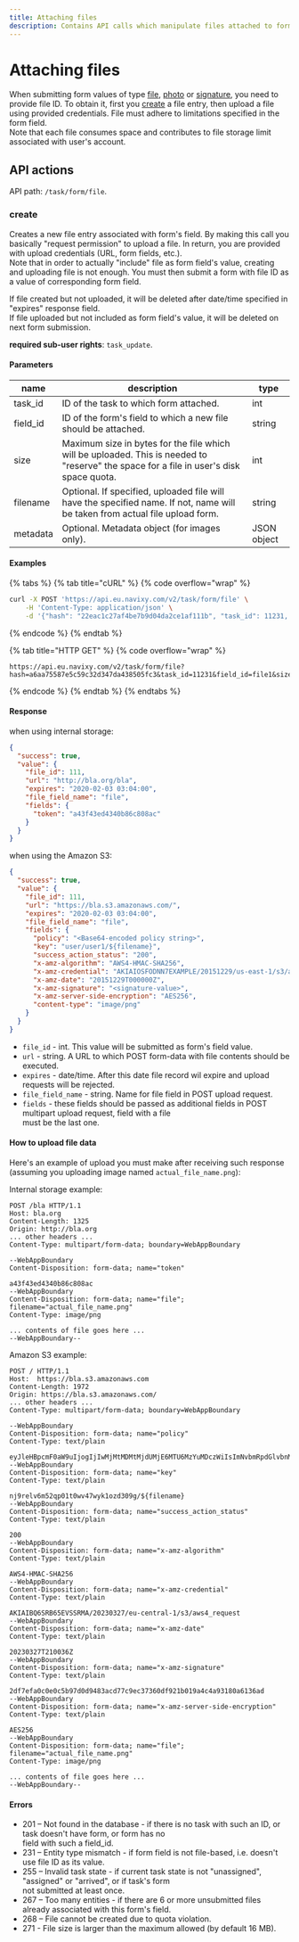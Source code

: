 ```yaml
---
title: Attaching files
description: Contains API calls which manipulate files attached to form's fields.
---
```


# Attaching files

When submitting form values of type [file](../../form/field-types.md#file), [photo](../../form/field-types.md#photo) or [signature](../../form/field-types.md#signature), you need to provide file ID. To obtain it, first you [create](file.md#create) a file entry, then upload a file using provided credentials. File must adhere to limitations specified in the form field.\
Note that each file consumes space and contributes to file storage limit associated with user's account.

## API actions

API path: `/task/form/file`.

### create

Creates a new file entry associated with form's field. By making this call you basically "request permission" to upload a file. In return, you are provided with upload credentials (URL, form fields, etc.).\
Note that in order to actually "include" file as form field's value, creating and uploading file is not enough. You must then submit a form with file ID as a value of corresponding form field.

If file created but not uploaded, it will be deleted after date/time specified in "expires" response field.\
If file uploaded but not included as form field's value, it will be deleted on next form submission.

**required sub-user rights**: `task_update`.

#### Parameters

| name      | description                                                                                                                             | type        |
| --------- | --------------------------------------------------------------------------------------------------------------------------------------- | ----------- |
| task\_id  | ID of the task to which form attached.                                                                                                  | int         |
| field\_id | ID of the form's field to which a new file should be attached.                                                                          | string      |
| size      | Maximum size in bytes for the file which will be uploaded. This is needed to "reserve" the space for a file in user's disk space quota. | int         |
| filename  | Optional. If specified, uploaded file will have the specified name. If not, name will be taken from actual file upload form.            | string      |
| metadata  | Optional. Metadata object (for images only).                                                                                            | JSON object |

#### Examples

{% tabs %}
{% tab title="cURL" %}
{% code overflow="wrap" %}
```sh
curl -X POST 'https://api.eu.navixy.com/v2/task/form/file' \
    -H 'Content-Type: application/json' \
    -d '{"hash": "22eac1c27af4be7b9d04da2ce1af111b", "task_id": 11231, "field_id": "file1", "size": 10}'
```
{% endcode %}
{% endtab %}

{% tab title="HTTP GET" %}
{% code overflow="wrap" %}
```http
https://api.eu.navixy.com/v2/task/form/file?hash=a6aa75587e5c59c32d347da438505fc3&task_id=11231&field_id=file1&size=10
```
{% endcode %}
{% endtab %}
{% endtabs %}

#### Response

when using internal storage:

```json
{
  "success": true,
  "value": {
    "file_id": 111,
    "url": "http://bla.org/bla",
    "expires": "2020-02-03 03:04:00",
    "file_field_name": "file",
    "fields": {
      "token": "a43f43ed4340b86c808ac"
    }
  }
}
```

when using the Amazon S3:

```json
{
  "success": true,
  "value": {
    "file_id": 111,
    "url": "https://bla.s3.amazonaws.com/",
    "expires": "2020-02-03 03:04:00",
    "file_field_name": "file",
    "fields": {
      "policy": "<Base64-encoded policy string>",
      "key": "user/user1/${filename}",
      "success_action_status": "200",
      "x-amz-algorithm": "AWS4-HMAC-SHA256",
      "x-amz-credential": "AKIAIOSFODNN7EXAMPLE/20151229/us-east-1/s3/aws4_request",
      "x-amz-date": "20151229T000000Z",
      "x-amz-signature": "<signature-value>",
      "x-amz-server-side-encryption": "AES256",
      "content-type": "image/png"
    }
  }
}
```

* `file_id` - int. This value will be submitted as form's field value.
* `url` - string. A URL to which POST form-data with file contents should be executed.
* `expires` - date/time. After this date file record wil expire and upload requests will be rejected.
* `file_field_name` - string. Name for file field in POST upload request.
* `fields` - these fields should be passed as additional fields in POST multipart upload request, field with a file\
  must be the last one.

#### How to upload file data

Here's an example of upload you must make after receiving such response (assuming you uploading image named `actual_file_name.png`):

Internal storage example:

```http
POST /bla HTTP/1.1
Host: bla.org
Content-Length: 1325
Origin: http://bla.org
... other headers ...
Content-Type: multipart/form-data; boundary=WebAppBoundary

--WebAppBoundary
Content-Disposition: form-data; name="token"

a43f43ed4340b86c808ac
--WebAppBoundary
Content-Disposition: form-data; name="file"; filename="actual_file_name.png"
Content-Type: image/png

... contents of file goes here ...
--WebAppBoundary--
```

Amazon S3 example:

```http
POST / HTTP/1.1
Host:  https://bla.s3.amazonaws.com
Content-Length: 1972
Origin: https://bla.s3.amazonaws.com/
... other headers ...
Content-Type: multipart/form-data; boundary=WebAppBoundary

--WebAppBoundary
Content-Disposition: form-data; name="policy"
Content-Type: text/plain

eyJleHBpcmF0aW9uIjogIjIwMjMtMDMtMjdUMjE6MTU6MzYuMDczWiIsImNvbmRpdGlvbnMiOiNbeyJidWNrZXQiOiAibmF2aXh5LWZpbGVzLXRlc3QtZXUifSxbInN0YXJ0cy13aXRoIiwgIiRrZXkiLCAiIl0seyJzdWNjZXNzX2FjdGlvbl9zdGF0dXMiOiAiMjAwIn0seyJ4LWFtei1hbGdvcml0aG0iOiAiQVdTNC1ITUFDLVNIQTI1NiJ9LHsieC1hbXotY3JlZGVudGlhbCI6ICJBS0lBSUJRNlNSQjY1RVZTU1JNQS8yMDIzMDMyNy9ldS1jZW50cmFsLTEvczMvYXdzNF9yZXF1ZXN0In0seyJ4LWFtei1kYXRlIjogIjIwMjMwMzI3VDIxMDAzNloifSx7IngtYW16LXNlcnZlci1zaWRlLWVuY3J5cHRpb24iOiAiQUVTMjU2In1dfQ==
--WebAppBoundary
Content-Disposition: form-data; name="key"
Content-Type: text/plain

nj9relv6m52qp01t0wv47wyk1ozd309g/${filename}
--WebAppBoundary
Content-Disposition: form-data; name="success_action_status"
Content-Type: text/plain

200
--WebAppBoundary
Content-Disposition: form-data; name="x-amz-algorithm"
Content-Type: text/plain

AWS4-HMAC-SHA256
--WebAppBoundary
Content-Disposition: form-data; name="x-amz-credential"
Content-Type: text/plain

AKIAIBQ6SRB65EVSSRMA/20230327/eu-central-1/s3/aws4_request
--WebAppBoundary
Content-Disposition: form-data; name="x-amz-date"
Content-Type: text/plain

20230327T210036Z
--WebAppBoundary
Content-Disposition: form-data; name="x-amz-signature"
Content-Type: text/plain

2df7efa0c0e0c5b97d0d9483acd77c9ec37360df921b019a4c4a93180a6136ad
--WebAppBoundary
Content-Disposition: form-data; name="x-amz-server-side-encryption"
Content-Type: text/plain

AES256
--WebAppBoundary
Content-Disposition: form-data; name="file"; filename="actual_file_name.png"
Content-Type: image/png

... contents of file goes here ...
--WebAppBoundary--
```

#### Errors

* 201 – Not found in the database - if there is no task with such an ID, or task doesn't have form, or form has no\
  field with such a field\_id.
* 231 – Entity type mismatch - if form field is not file-based, i.e. doesn't use file ID as its value.
* 255 – Invalid task state - if current task state is not "unassigned", "assigned" or "arrived", or if task's form\
  not submitted at least once.
* 267 – Too many entities - if there are 6 or more unsubmitted files already associated with this form's field.
* 268 – File cannot be created due to quota violation.
* 271 - File size is larger than the maximum allowed (by default 16 MB).
